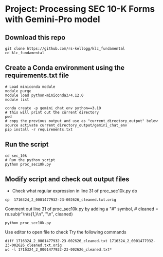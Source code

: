 # Project: Processing SEC 10-K Forms with Gemini-Pro model

## Download this repo
```
git clone https://github.com/rs-kellogg/klc_fundamental
cd klc_fundamental
```

## Create a Conda environment using the requirements.txt file
```
# Load miniconda module
module purge
module load python-miniconda3/4.12.0
module list

conda create -p gemini_chat_env python==3.10
# this will print out the current directory
pwd
# copy the previous output and use as "current_directory_output" below
source activate current_directory_output/gemini_chat_env
pip install -r requirements.txt
```

## Run the script
```
cd sec_10k
# Run the python script
python proc_sec10k.py
```

## Modify script and check out output files
- Check what regular expression in line 31 of proc_sec10k.py do
```
cp  1716324_2_0001477932-23-002626_cleaned.txt.orig
```
Comment out line 31 of proc_sec10k.py by adding a "#" symbol, # cleaned = re.sub(r"\n\s{1,}\n", "\n", cleaned)
```
python proc_sec10k.py
```
Use editor to open file to check
Try the following commands
```
diff 1716324_2_0001477932-23-002626_cleaned.txt 1716324_2_0001477932-23-002626_cleaned.txt.orig
wc -l 1716324_2_0001477932-23-002626_cleaned.txt*
```